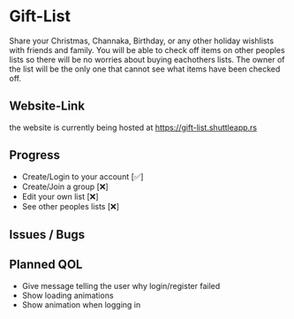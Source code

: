 # Gift-List

Share your Christmas, Channaka, Birthday, or any other holiday wishlists with friends and family.
You will be able to check off items on other peoples lists so there will be no worries about buying eachothers lists.
The owner of the list will be the only one that cannot see what items have been checked off.

## Website-Link

the website is currently being hosted at
https://gift-list.shuttleapp.rs


## Progress

- Create/Login to your account [✅]
- Create/Join a group [❌]
- Edit your own list [❌]
- See other peoples lists [❌]

## Issues / Bugs


## Planned QOL

- Give message telling the user why login/register failed
- Show loading animations
- Show animation when logging in
